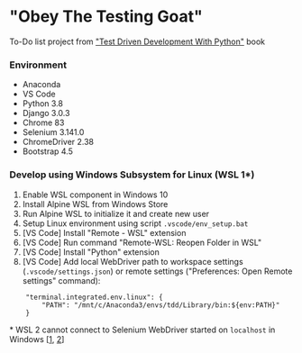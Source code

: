 # "Obey The Testing Goat"
To-Do list project from ["Test Driven Development With Python"](https://www.obeythetestinggoat.com) book

### Environment ###
* Anaconda
* VS Code
* Python 3.8
* Django 3.0.3
* Chrome 83
* Selenium 3.141.0
* ChromeDriver 2.38
* Bootstrap 4.5

### Develop using Windows Subsystem for Linux (WSL 1*) ###
1) Enable WSL component in Windows 10
2) Install Alpine WSL from Windows Store
3) Run Alpine WSL to initialize it and create new user
4) Setup Linux environment using script `.vscode/env_setup.bat`
5) [VS Code] Install "Remote - WSL" extension
6) [VS Code] Run command "Remote-WSL: Reopen Folder in WSL"
7) [VS Code] Install "Python" extension
8) [VS Code] Add local WebDriver path to workspace settings (`.vscode/settings.json`) or remote settings ("Preferences: Open Remote settings" command):
```
    "terminal.integrated.env.linux": {
        "PATH": "/mnt/c/Anaconda3/envs/tdd/Library/bin:${env:PATH}"
    }
```
\* WSL 2 cannot connect to Selenium WebDriver started on `localhost` in Windows
\[[1](https://docs.microsoft.com/ru-ru/windows/wsl/compare-versions#accessing-windows-networking-apps-from-linux-host-ip),
[2](https://github.com/microsoft/WSL/issues/4932#issuecomment-591733193)\]
